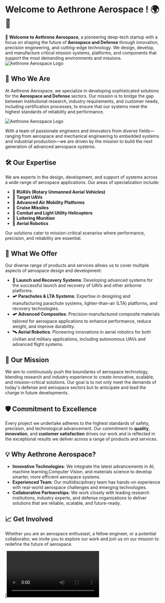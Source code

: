 # Welcome to Aethrone Aerospace ! 🌍🚀

👋 **Welcome to Aethrone Aerospace**, a pioneering deep-tech startup with a focus on shaping the future of **Aerospace and Defense** through innovation, precision engineering, and cutting-edge technology. We design, develop, and manufacture critical mission systems, platforms, and components that support the most demanding environments and missions.
![Aethrone Aerospace Logo](https://media.licdn.com/dms/image/v2/C4D1BAQGWe66Q1-VUxA/company-background_10000/company-background_10000/0/1596710836708/aethrone_aerospace_cover?e=2147483647&v=beta&t=ZOQu9UUuGlA3NelwEcEP6w5ZsvO63zA-14F4Vm5sHE8)

## 🌟 **Who We Are**
At Aethrone Aerospace, we specialize in developing sophisticated solutions for the **Aerospace and Defense** sectors. Our mission is to bridge the gap between institutional research, industry requirements, and customer needs, including certification processes, to ensure that our systems meet the highest standards of reliability and performance.

![Aethrone Aerospace Logo](https://www.aethroneaerospace.com/assets/Variant2-Z0rb2iw_.png)


With a team of passionate engineers and innovators from diverse fields—ranging from aerospace and mechanical engineering to embedded systems and industrial production—we are driven by the mission to build the next generation of advanced aerospace systems.

## 🛠️ **Our Expertise**
We are experts in the design, development, and support of systems across a wide range of aerospace applications. Our areas of specialization include:

- 🚁 **RUAVs (Rotary Unmanned Aerial Vehicles)** 
- 🎯 **Target UAVs** 
- 🚀 **Advanced Air Mobility Platforms** 
- 🎯 **Cruise Missiles** 
- 🚁 **Combat and Light Utility Helicopters**
- 🎯 **Loitering Munition**
- 🤖 **Aerial Robotics** 

Our solutions cater to mission-critical scenarios where performance, precision, and reliability are essential.


## 🚀 **What We Offer**
Our diverse range of products and services allows us to cover multiple aspects of aerospace design and development:
- **🚁 Launch and Recovery Systems**: Developing advanced systems for the successful launch and recovery of UAVs and other airborne platforms.
- **🛩️ Parachutes & LTA Systems**: Expertise in designing and manufacturing parachute systems, lighter-than-air (LTA) platforms, and recovery technologies.
- **🛩️ Advanced Composites**: Precision-manufactured composite materials tailored for aerospace applications to enhance performance, reduce weight, and improve durability.
- **🛰️ Aerial Robotics**: Pioneering innovations in aerial robotics for both civilian and military applications, including autonomous UAVs and advanced flight systems.

## 🎯 **Our Mission**
We aim to continuously push the boundaries of aerospace technology, blending research and industry experience to create innovative, scalable, and mission-critical solutions. Our goal is to not only meet the demands of today's defense and aerospace sectors but to anticipate and lead the charge in future developments.

## 🛡️ **Commitment to Excellence**
Every project we undertake adheres to the highest standards of safety, precision, and technological advancement. Our commitment to **quality**, **innovation**, and **customer satisfaction** drives our work and is reflected in the exceptional results we deliver across a range of products and services.

## 💡 **Why Aethrone Aerospace?**
- **Innovative Technologies**: We integrate the latest advancements in AI, machine learning,Computer Vision, and materials science to develop smarter, more efficient aerospace systems.
- **Experienced Team**: Our multidisciplinary team has hands-on experience with real-world aerospace challenges and emerging technologies.
- **Collaborative Partnerships**: We work closely with leading research institutions, industry experts, and defense organizations to deliver solutions that are reliable, scalable, and future-ready.

## 📈 **Get Involved**
Whether you are an aerospace enthusiast, a fellow engineer, or a potential collaborator, we invite you to explore our work and join us on our mission to redefine the future of aerospace.

[![Watch our video](https://uttorea.vercel.app/static/media/Uttorea.f7c76ec7b02d306f15e9.mp4)

